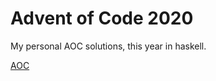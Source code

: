 # Advent of Code 2020

My personal AOC solutions, this year in haskell.

[AOC](https://adventofcode.com/2020)
